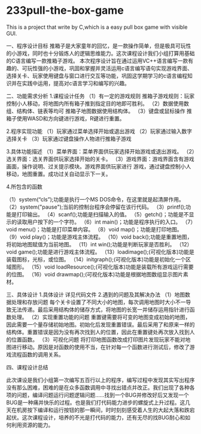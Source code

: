 # 233pull-the-box-game
This is a project that write by C,which is a easy pull box game with visible GUI.

一、程序设计目标
推箱子是大家童年的回忆，是一款操作简单，但是极具可玩性的小游戏，同时也十分锻炼人的逻辑思维能力。这次课程设计我们小组打算用基础的C语言编写一款推箱子游戏。
本次程序设计旨在通过运用VC++语言编写一款有趣的、可玩性强的小游戏，巩固和掌握并灵活运用c语言编写语句实现游戏界面、选择关卡、玩家使用键盘与窗口进行交互等功能，巩固这学期学习的c语言编程知识并在实践中运用，提高对c语言学习和编写的兴趣。

二、功能需求分析
1.课程设计任务
（1）有一定的游戏规则
推箱子游戏规则：玩家控制小人移动，将地图内所有箱子推到指定目的地即可胜利。
（2）数据使用数组、结构体、链表等均可
推箱子地图数据使用结构体。
（3）键盘或鼠标操作
推箱子使用WASD和方向键进行游戏，R键进行重置。

2.程序实现功能
（1）玩家通过菜单选择开始或退出游戏
（2）玩家通过输入数字选择关卡
（3）玩家通过键盘操作人物进行推箱子游戏

3.具体功能描述
（1）菜单界面：菜单界面供玩家选择开始游戏或退出游戏。
（2）选关界面：选关界面供玩家选择开始的关卡。
（3）游戏界面：游戏界面含有游戏画面，操作说明、过关提示模块。游戏界面供玩家进行
游戏，通过键盘控制小人移动，地图重置。成功过关自动显示下一关。

4.所包含的函数

（1）system(“cls”);功能是执行一个MS DOS命令，在这里就是起清屏作用。
（2）system("pause");当前的控制台程序会停留在该行代码。
（3）printf();功能是打印输出。
（4）scanf();功能是扫描输入的值。
（5）getch()；功能是不显示的读取用户按下的一个字符。
（6）int main()；功能是程序执行的入口。
（7）void menu()；功能是打印菜单内容。
（8）void map()；功能是打印地图。
（9）void play()；功能是游戏主体流程。
（10）void back();功能是重置地图，将初始地图赋值为当前地图。
（11）int win();功能是判断玩家是否胜利。
（12）void game();功能是进行游戏主体流程。
（13）loadimage();(可视化版本)功能是装载图标，光标，或位图。
（14）initgraph();(可视化版本)功能是初始化一个区域图形。
（15）void loadResource();(可视化版本)功能是装载所有游戏运行需要的位图。
（16）void drawmap();(可视化版本)功能是根据地图数组显示图片素材。
	
 
三、具体设计
1.具体设计
详见代码文件
2.遇到的问题及其解决办法
（1）地图数据处理和存放问题
每个关卡设置了不同大小的地图，每次调用地图时大小不一导致无法传递。最后采用结构体的储存方式，将地图的长宽一并储存运用指针进行函数处理。
（2）实现重置功能的问题
重置键需要将可变的地图变成初始的地图，因此需要一个量存储初始地图。初始化后发现重置错误。最后采用了和原来一样的结构体。重置错误是因为没有再次找到人的位置，因此在重置键处再次放入找到人的位置函数。
（3）可视化问题
将打印地图函数改成打印图片发现玩家不能对地图进行移动。原因是对函数的使用不当，在针对每一个函数进行测试后，修改了游戏流程函数的调用关系。


四、课程设计总结

此次课设是我们小组第一次编写五百行以上的程序，编写过程中发现其实写出程序没有那么困难，困难的是在众多函数调用中寻找出错点并改正。我们出现了各种各项的问题，编译问题运行问题逻辑问题……找到一个BUG并修改好后又发现一个BUG是一种痛并快乐的过程。也是我们打代码能力进步的螺旋式上升过程。这几天在机房按下编译和运行按钮的那一瞬间，时时刻刻感受着人生的大起大落和跌宕起伏。这次课程设计，培养的不光是打代码的能力，还有无尽的找BUG耐心和如何利用资源的能力。

